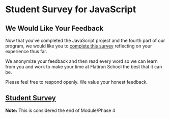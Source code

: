 # Student Survey for JavaScript

## We Would Like Your Feedback

Now that you’ve completed the JavaScript project and the fourth part of our
program, we would like you to [complete this survey][survey] reflecting on your
experience thus far.

We anonymize your feedback and then read every word so we can learn from you and
work to make your time at Flatiron School the best that it can be.

Please feel free to respond openly. We value your honest feedback.

## [Student Survey][survey]

**Note:** This is considered the end of Module/Phase 4

[survey]: https://learn.co/redirect/student-nps-survey?Discipline=Software%20Engineering
